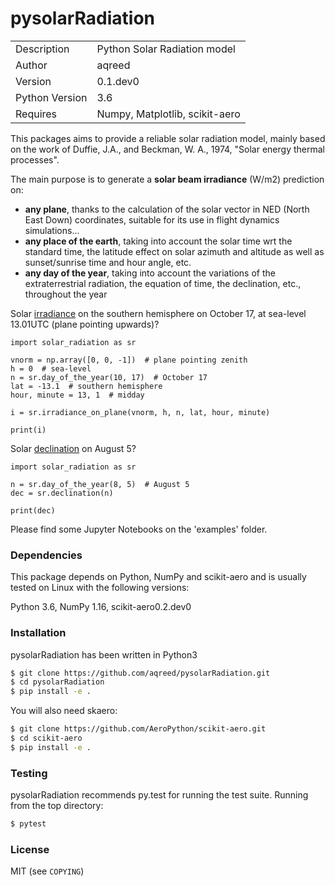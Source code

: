 # pysolarRadiation
|  |  |
| ------ | ------ |
| Description | Python Solar Radiation model |
| Author | aqreed |
| Version | 0.1.dev0 |
| Python Version | 3.6 |
| Requires | Numpy, Matplotlib, scikit-aero |

This packages aims to provide a reliable solar radiation model, mainly based on the work of Duffie, J.A., and Beckman, W. A., 1974, "Solar energy thermal processes".

The main purpose is to generate a **solar beam irradiance** (W/m2) prediction on:
* **any plane**, thanks to the calculation of the solar vector in NED (North East Down) coordinates, suitable for its use in flight dynamics simulations...
* **any place of the earth**, taking into account the solar time wrt the standard time, the latitude effect on solar azimuth and altitude as well as sunset/sunrise time and hour angle, etc.
* **any day of the year**, taking into account the variations of the extraterrestrial radiation, the equation of time, the declination, etc., throughout the year

Solar [irradiance](https://en.wikipedia.org/wiki/Solar_irradiance) on the southern hemisphere on October 17, at sea-level 13.01UTC (plane pointing upwards)?

```
import solar_radiation as sr

vnorm = np.array([0, 0, -1])  # plane pointing zenith
h = 0  # sea-level
n = sr.day_of_the_year(10, 17)  # October 17
lat = -13.1  # southern hemisphere
hour, minute = 13, 1  # midday

i = sr.irradiance_on_plane(vnorm, h, n, lat, hour, minute)

print(i)
```

Solar [declination](https://en.wikipedia.org/wiki/Position_of_the_Sun#Declination_of_the_Sun_as_seen_from_Earth) on August 5?

```
import solar_radiation as sr

n = sr.day_of_the_year(8, 5)  # August 5
dec = sr.declination(n)

print(dec)
```

Please find some Jupyter Notebooks on the 'examples' folder.

### Dependencies

This package depends on Python, NumPy and scikit-aero and is usually tested on Linux with the following versions:

Python 3.6, NumPy 1.16, scikit-aero0.2.dev0

### Installation

pysolarRadiation has been written in Python3

```sh
$ git clone https://github.com/aqreed/pysolarRadiation.git
$ cd pysolarRadiation
$ pip install -e .
```

You will also need skaero:

```sh
$ git clone https://github.com/AeroPython/scikit-aero.git
$ cd scikit-aero
$ pip install -e .
```

### Testing

pysolarRadiation recommends py.test for running the test suite. Running from the top directory:

```sh
$ pytest
```

### License

MIT (see `COPYING`)